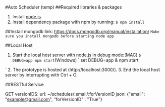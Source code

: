 #Auto Scheduler (temp)
##Required libraries & packages
1. Install [node.js](https://nodejs.org/en/).
2. Install dependency package with npm by running:
`
$ npm install
`


##Install mongodb
link: https://docs.mongodb.org/manual/installation/
`
Make sure you install mongodb before starting node app
`

##Local Host
1. Start the local host server with node.js in debug mode:(MAC)
`
$ DEBUG=app npm start
`(Windows)
`
set DEBUG=app & npm start

`
2. The prototype is hosted at (http://localhost:3000/).
3. End the local host server by interrupting with Ctrl + C.

##RESTful Service

GET versionIDS:
url: ~/schedules/:email/:forVersionID
json: {"email": "example@gmail.com", "forVersionID" : "True"}


